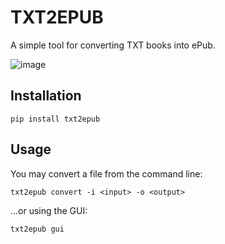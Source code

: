 # TXT2EPUB

A simple tool for converting TXT books into ePub.

![image](https://github.com/k4yt3x/txt2epub/assets/21986859/b8857979-261f-45f9-b8cd-7ab0a2c0b5e9)

## Installation

```shell
pip install txt2epub
```

## Usage

You may convert a file from the command line:

```shell
txt2epub convert -i <input> -o <output>
```

...or using the GUI:

```shell
txt2epub gui
```
